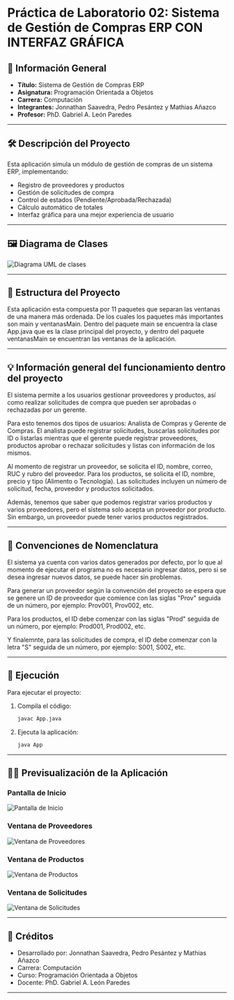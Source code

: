 # Práctica de Laboratorio 02: Sistema de Gestión de Compras ERP CON INTERFAZ GRÁFICA

## 📌 Información General

- **Título:** Sistema de Gestión de Compras ERP
- **Asignatura:** Programación Orientada a Objetos
- **Carrera:** Computación
- **Integrantes:** Jonnathan Saavedra, Pedro Pesántez y Mathias Añazco
- **Profesor:** PhD. Gabriel A. León Paredes

---

## 🛠️ Descripción del Proyecto

Esta aplicación simula un módulo de gestión de compras de un sistema ERP, implementando:

- Registro de proveedores y productos
- Gestión de solicitudes de compra
- Control de estados (Pendiente/Aprobada/Rechazada)
- Cálculo automático de totales
- Interfaz gráfica para una mejor experiencia de usuario

---

## 🖼️ Diagrama de Clases
![Diagrama UML de clases](https://github.com/Mathias-Anazco/interfazGraficaImagen/blob/main/DiagramaUMLInterfazPOO.jpg?raw=true)

---
## 📂 Estructura del Proyecto

Esta aplicación esta compuesta por 11 paquetes que separan las ventanas de una manera más ordenada.
De los cuales los paquetes más importantes son main y ventanasMain. Dentro del paquete main se encuentra la clase App.java que es la clase principal del proyecto, y dentro del paquete ventanasMain se encuentran las ventanas de la aplicación.

---

## 💡 Información general del funcionamiento dentro del proyecto

El sistema permite a los usuarios gestionar proveedores y productos, así como realizar solicitudes de compra que pueden ser aprobadas o rechazadas por un gerente. 

Para esto tenemos dos tipos de usuarios: Analista de Compras y Gerente de Compras. El analista puede registrar solicitudes, buscarlas solicitudes por ID o listarlas mientras que el gerente puede registrar proveedores, productos aprobar o rechazar solicitudes y listas con información de los mismos.

Al momento de registrar un proveedor, se solicita el ID, nombre, correo, RUC y rubro del proveedor. Para los productos, se solicita el ID, nombre, precio y tipo (Alimento o Tecnología). Las solicitudes incluyen un número de solicitud, fecha, proveedor y productos solicitados.

Además, tenemos que saber que podemos registrar varios productos y varios proveedores, pero el sistema solo acepta un proveedor por producto. Sin embargo, un proveedor puede tener varios productos registrados.

---
## 📄 Convenciones de Nomenclatura
El sistema ya cuenta con varios datos generados por defecto, por lo que al momento de ejecutar el programa no es necesario ingresar datos, pero si se desea ingresar nuevos datos, se puede hacer sin problemas.

Para generar un proveedor según la convención del proyecto se espera que se genere un ID de proveedor que comience con las siglas "Prov" seguida de un número, por ejemplo: Prov001, Prov002, etc.

Para los productos, el ID debe comenzar con las siglas "Prod" seguida de un número, por ejemplo: Prod001, Prod002, etc.

Y finalemnte, para las solicitudes de compra, el ID debe comenzar con la letra "S" seguida de un número, por ejemplo: S001, S002, etc.

---

## 🚀 Ejecución

Para ejecutar el proyecto:

1. Compila el código:
    ```bash
    javac App.java
    ```
2. Ejecuta la aplicación:
    ```bash
    java App
    ```

---

## 🧑‍💻 Previsualización de la Aplicación
### Pantalla de Inicio
![Pantalla de Inicio](https://github.com/user-attachments/assets/5563fbf1-4d8e-4e80-a5ec-8765890f1cb6)
### Ventana de Proveedores
![Ventana de Proveedores](https://github.com/user-attachments/assets/df34674e-ffb7-48fd-9a76-3e33f5d2310b)
### Ventana de Productos
![Ventana de Productos](https://github.com/user-attachments/assets/4bd4aaf5-722c-4f9a-9fdb-52351a2968ee)
### Ventana de Solicitudes
![Ventana de Solicitudes](https://github.com/user-attachments/assets/3eea15ea-e3dc-435a-b578-551c090e13d6)

---
## 👥 Créditos

- Desarrollado por: Jonnathan Saavedra, Pedro Pesántez y Mathias Añazco
- Carrera: Computación
- Curso: Programación Orientada a Objetos
- Docente: PhD. Gabriel A. León Paredes
---

